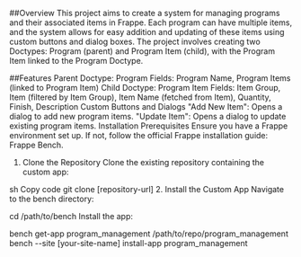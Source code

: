 ##Overview
This project aims to create a system for managing programs and their associated items in Frappe. Each program can have multiple items, and the system allows for easy addition and updating of these items using custom buttons and dialog boxes. The project involves creating two Doctypes: Program (parent) and Program Item (child), with the Program Item linked to the Program Doctype.

##Features
Parent Doctype: Program
Fields: Program Name, Program Items (linked to Program Item)
Child Doctype: Program Item
Fields: Item Group, Item (filtered by Item Group), Item Name (fetched from Item), Quantity, Finish, Description
Custom Buttons and Dialogs
"Add New Item": Opens a dialog to add new program items.
"Update Item": Opens a dialog to update existing program items.
Installation
Prerequisites
Ensure you have a Frappe environment set up. If not, follow the official Frappe installation guide: Frappe Bench.

1. Clone the Repository
Clone the existing repository containing the custom app:

sh
Copy code
git clone [repository-url]
2. Install the Custom App
Navigate to the bench directory:

cd /path/to/bench
Install the app:

bench get-app program_management /path/to/repo/program_management
bench --site [your-site-name] install-app program_management
